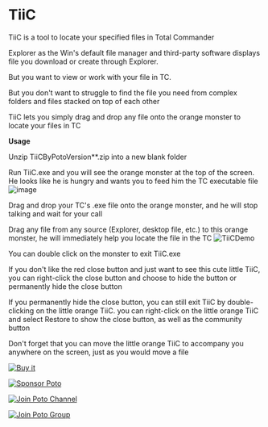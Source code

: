 # TiiC
TiiC is a tool to locate your specified files in Total Commander

Explorer as the Win's default file manager and third-party software displays file you download or create  through Explorer.

But you want to view or work with your file in TC.

But you don't want to struggle to find the file you need from complex folders and files stacked on top of each other

TiiC lets you simply drag and drop any file onto the orange monster to locate your files in TC

**Usage**

Unzip TiiCByPotoVersion**.zip into a new blank folder

Run TiiC.exe and you will see the orange monster at the top of the screen. He looks like he is hungry and wants you to feed him the TC executable file
![image](https://user-images.githubusercontent.com/59009389/211223901-22bbfa01-d203-4d21-9feb-401eb46c2c18.png)

Drag and drop your TC's .exe file onto the orange monster, and he will stop talking and wait for your call

Drag any file from any source (Explorer, desktop file, etc.) to this orange monster, he will immediately help you locate the file in the TC
![TiiCDemo](https://user-images.githubusercontent.com/59009389/211224354-8019d4e2-f82f-4c1f-a6ad-0c9b25c29710.gif)


You can double click on the monster to exit TiiC.exe

If you don't like the red close button and just want to see this cute little TiiC, you can right-click the close button and choose to hide the button or permanently hide the close button

If you permanently hide the close button, you can still exit TiiC by double-clicking on the little orange TiiC. you can right-click on the little orange TiiC and select Restore to show the close button, as well as the community button

Don't forget that you can move the little orange TiiC to accompany you anywhere on the screen, just as you would move a file

<a href="https://ko-fi.com/s/4e8db70fb8" target="blank"><img border="0" src="https://user-images.githubusercontent.com/59009389/210224231-4ae8813c-844c-4ce5-ad7e-fd079a893a4a.png" alt="Buy it" title="Buy it"></a>

<a href="https://ko-fi.com/ispoto" target="blank"><img border="0" src="https://user-images.githubusercontent.com/59009389/209853872-e562f173-651c-4442-8db5-57cf5b3d0d1e.png" alt="Sponsor Poto" title="Sponsor Poto"></a>

<a href="https://t.me/PotoChannel" target="blank"><img border="0" src="https://user-images.githubusercontent.com/59009389/211225154-07ba4e6c-a370-4873-8181-76f5f1b7a0e3.png" alt="Join Poto Channel" title="Join Poto Channel"></a>

<a href="https://t.me/PotoGroup" target="blank"><img border="0" src="https://user-images.githubusercontent.com/59009389/211225151-98d67c7c-a2c8-4925-b443-cfcc663f56cc.png" alt="Join Poto Group" title="Join Poto Group"></a>

<script src='https://storage.ko-fi.com/cdn/scripts/overlay-widget.js'></script>
<script>
  kofiWidgetOverlay.draw('ispoto', {
    'type': 'floating-chat',
    'floating-chat.donateButton.text': 'Sponsor Poto',
    'floating-chat.donateButton.background-color': '#00b9fe',
    'floating-chat.donateButton.text-color': '#fff'
  });
</script>


